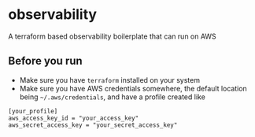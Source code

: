 # observability
A terraform based observability boilerplate that can run on AWS 

## Before you run
* Make sure you have `terraform` installed on your system
* Make sure you have AWS credentials somewhere, the default location being `~/.aws/credentials`, and have a profile created like

```
[your_profile]
aws_access_key_id = "your_access_key"
aws_secret_access_key = "your_secret_access_key"

```
